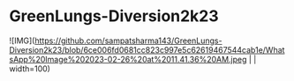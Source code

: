 # GreenLungs-Diversion2k23
![IMG](https://github.com/sampatsharma143/GreenLungs-Diversion2k23/blob/6ce006fd0681cc823c997e5c62619467544cab1e/WhatsApp%20Image%202023-02-26%20at%2011.41.36%20AM.jpeg | | width=100)
